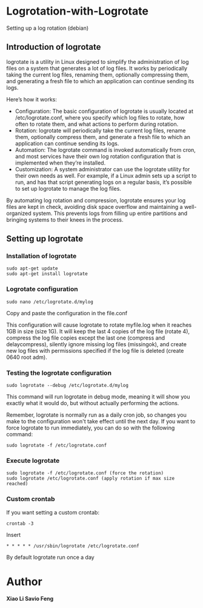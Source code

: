 # Logrotation-with-Logrotate
Setting up a log rotation (debian)
## Introduction of logrotate
logrotate is a utility in Linux designed to simplify the administration of log files on a system that generates a lot of log files. It works by periodically taking the current log files, renaming them, optionally compressing them, and generating a fresh file to which an application can continue sending its logs.

Here’s how it works:
 - Configuration: The basic configuration of logrotate is usually located at /etc/logrotate.conf, where you specify which log files to rotate, how often to rotate them, and what actions to perform during rotation.
 - Rotation: logrotate will periodically take the current log files, rename them, optionally compress them, and generate a fresh file to which an application can continue sending its logs.
 - Automation: The logrotate command is invoked automatically from cron, and most services have their own log rotation configuration that is implemented when they’re installed.
 - Customization: A system administrator can use the logrotate utility for their own needs as well. For example, if a Linux admin sets up a script to run, and has that script generating logs on a regular basis, it’s possible to set up logrotate to manage the log files.

By automating log rotation and compression, logrotate ensures your log files are kept in check, avoiding disk space overflow and maintaining a well-organized system. This prevents logs from filling up entire partitions and bringing systems to their knees in the process.


## Setting up logrotate

### Installation of logrotate

```
sudo apt-get update
sudo apt-get install logrotate
```

### Logrotate configuration
```
sudo nano /etc/logrotate.d/mylog
```
Copy and paste the configuration in the file.conf

This configuration will cause logrotate to rotate myfile.log when it reaches 1GB in size (size 1G). It will keep the last 4 copies of the log file (rotate 4), compress the log file copies except the last one (compress and delaycompress), silently ignore missing log files (missingok), and create new log files with permissions specified if the log file is deleted (create 0640 root adm).

### Testing the logrotate configuration
```
sudo logrotate --debug /etc/logrotate.d/mylog
```
This command will run logrotate in debug mode, meaning it will show you exactly what it would do, but without actually performing the actions.

Remember, logrotate is normally run as a daily cron job, so changes you make to the configuration won't take effect until the next day. If you want to force logrotate to run immediately, you can do so with the following command:
```
sudo logrotate -f /etc/logrotate.conf
```
### Execute logrotate 
```
sudo logrotate -f /etc/logrotate.conf (force the rotation)
sudo logrotate /etc/logrotate.conf (apply rotation if max size reached)
```


### Custom crontab
If you want setting a custom crontab:
```
crontab -3
```
Insert
```
* * * * * /usr/sbin/logrotate /etc/logrotate.conf
```
By default logrotate run once a day


# Author
<b>Xiao Li Savio Feng</b>
